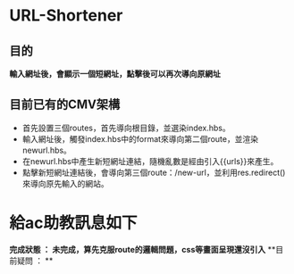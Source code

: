 # URL-Shortener
## 目的
**輸入網址後，會顯示一個短網址，點擊後可以再次導向原網址**

## 目前已有的CMV架構
+ 首先設置三個routes，首先導向根目錄，並選染index.hbs。
+ 輸入網址後，觸發index.hbs中的format來導向第二個route，並渲染newurl.hbs。
+ 在newurl.hbs中產生新短網址連結，隨機亂數是經由引入{{urls}}來產生。
+ 點擊新短網址連結後，會導向第三個route：/new-url，並利用res.redirect()來導向原先輸入的網站。

# 給ac助教訊息如下
**完成狀態 ： 未完成，算先克服route的邏輯問題，css等畫面呈現還沒引入**
**目前疑問 ： **
